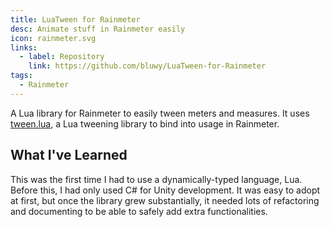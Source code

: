 ```yaml
---
title: LuaTween for Rainmeter
desc: Animate stuff in Rainmeter easily
icon: rainmeter.svg
links:
  - label: Repository
    link: https://github.com/bluwy/LuaTween-for-Rainmeter
tags:
  - Rainmeter
---
```


A Lua library for Rainmeter to easily tween meters and measures. It uses [tween.lua](https://github.com/kikito/tween.lua), a Lua tweening library to bind into usage in Rainmeter.

<!-- endexcerpt -->

## What I've Learned

This was the first time I had to use a dynamically-typed language, Lua. Before this, I had only used C# for Unity development. It was easy to adopt at first, but once the library grew substantially, it needed lots of refactoring and documenting to be able to safely add extra functionalities.
